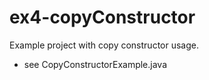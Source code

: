 # ex4-copyConstructor
Example project with copy constructor usage.
- see CopyConstructorExample.java